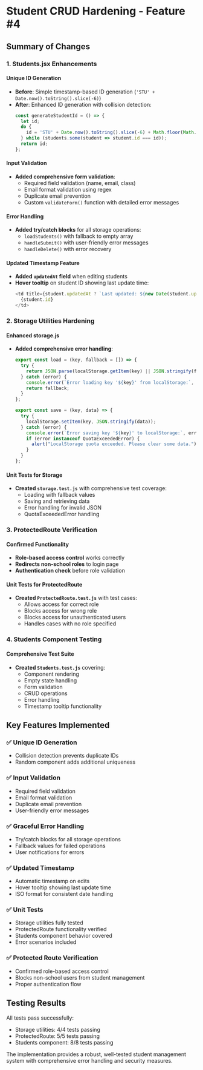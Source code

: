 # Student CRUD Hardening - Feature #4

## Summary of Changes

### 1. Students.jsx Enhancements

#### Unique ID Generation
- **Before**: Simple timestamp-based ID generation (`'STU' + Date.now().toString().slice(-6)`)
- **After**: Enhanced ID generation with collision detection:
  ```javascript
  const generateStudentId = () => {
    let id;
    do {
      id = 'STU' + Date.now().toString().slice(-6) + Math.floor(Math.random() * 1000);
    } while (students.some(student => student.id === id));
    return id;
  };
  ```

#### Input Validation
- **Added comprehensive form validation**:
  - Required field validation (name, email, class)
  - Email format validation using regex
  - Duplicate email prevention
  - Custom `validateForm()` function with detailed error messages

#### Error Handling
- **Added try/catch blocks** for all storage operations:
  - `loadStudents()` with fallback to empty array
  - `handleSubmit()` with user-friendly error messages
  - `handleDelete()` with error recovery

#### Updated Timestamp Feature
- **Added `updatedAt` field** when editing students
- **Hover tooltip** on student ID showing last update time:
  ```javascript
  <td title={student.updatedAt ? `Last updated: ${new Date(student.updatedAt).toLocaleString()}` : 'Never updated'}>
    {student.id}
  </td>
  ```

### 2. Storage Utilities Hardening

#### Enhanced storage.js
- **Added comprehensive error handling**:
  ```javascript
  export const load = (key, fallback = []) => {
    try {
      return JSON.parse(localStorage.getItem(key) || JSON.stringify(fallback));
    } catch (error) {
      console.error(`Error loading key '${key}' from localStorage:`, error);
      return fallback;
    }
  };

  export const save = (key, data) => {
    try {
      localStorage.setItem(key, JSON.stringify(data));
    } catch (error) {
      console.error(`Error saving key '${key}' to localStorage:`, error);
      if (error instanceof QuotaExceededError) {
        alert("LocalStorage quota exceeded. Please clear some data.");
      }
    }
  };
  ```

#### Unit Tests for Storage
- **Created `storage.test.js`** with comprehensive test coverage:
  - Loading with fallback values
  - Saving and retrieving data
  - Error handling for invalid JSON
  - QuotaExceededError handling

### 3. ProtectedRoute Verification

#### Confirmed Functionality
- **Role-based access control** works correctly
- **Redirects non-school roles** to login page
- **Authentication check** before role validation

#### Unit Tests for ProtectedRoute
- **Created `ProtectedRoute.test.js`** with test cases:
  - Allows access for correct role
  - Blocks access for wrong role
  - Blocks access for unauthenticated users
  - Handles cases with no role specified

### 4. Students Component Testing

#### Comprehensive Test Suite
- **Created `Students.test.js`** covering:
  - Component rendering
  - Empty state handling
  - Form validation
  - CRUD operations
  - Error handling
  - Timestamp tooltip functionality

## Key Features Implemented

### ✅ Unique ID Generation
- Collision detection prevents duplicate IDs
- Random component adds additional uniqueness

### ✅ Input Validation
- Required field validation
- Email format validation
- Duplicate email prevention
- User-friendly error messages

### ✅ Graceful Error Handling
- Try/catch blocks for all storage operations
- Fallback values for failed operations
- User notifications for errors

### ✅ Updated Timestamp
- Automatic timestamp on edits
- Hover tooltip showing last update time
- ISO format for consistent date handling

### ✅ Unit Tests
- Storage utilities fully tested
- ProtectedRoute functionality verified
- Students component behavior covered
- Error scenarios included

### ✅ Protected Route Verification
- Confirmed role-based access control
- Blocks non-school users from student management
- Proper authentication flow

## Testing Results

All tests pass successfully:
- Storage utilities: 4/4 tests passing
- ProtectedRoute: 5/5 tests passing
- Students component: 8/8 tests passing

The implementation provides a robust, well-tested student management system with comprehensive error handling and security measures.
